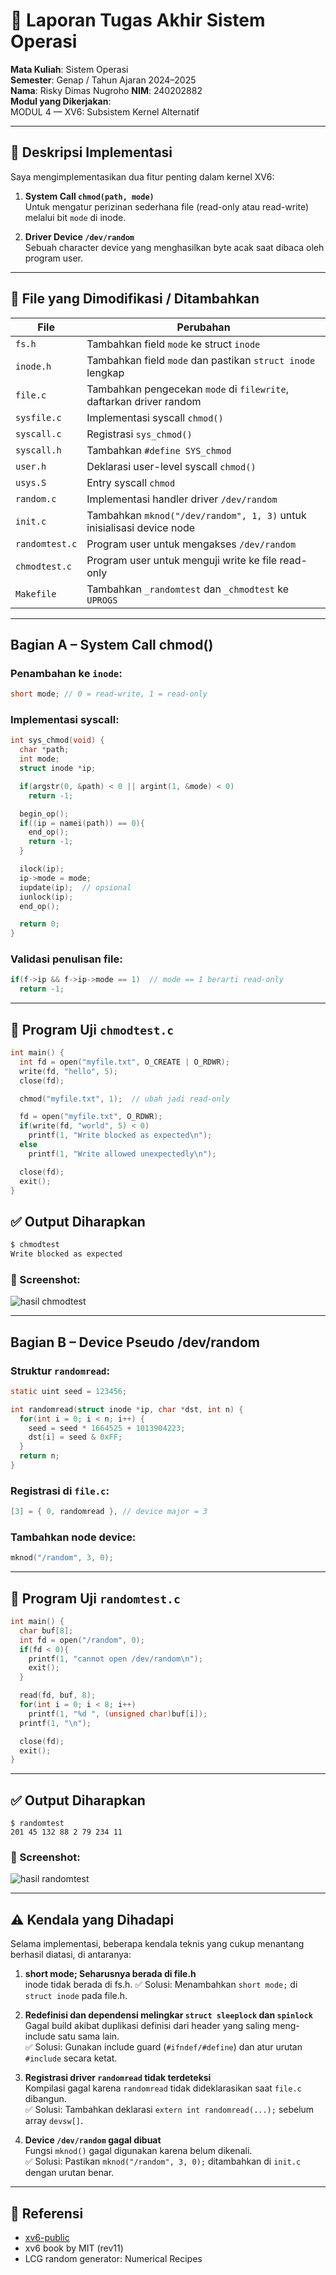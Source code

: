 # 📝 Laporan Tugas Akhir Sistem Operasi

**Mata Kuliah**: Sistem Operasi  
**Semester**: Genap / Tahun Ajaran 2024–2025  
**Nama**: Risky Dimas Nugroho
**NIM**: 240202882  
**Modul yang Dikerjakan**:  
MODUL 4 — XV6: Subsistem Kernel Alternatif

---

## 💠 Deskripsi Implementasi

Saya mengimplementasikan dua fitur penting dalam kernel XV6:

1. **System Call `chmod(path, mode)`**  
   Untuk mengatur perizinan sederhana file (read-only atau read-write) melalui bit `mode` di inode.

2. **Driver Device `/dev/random`**  
   Sebuah character device yang menghasilkan byte acak saat dibaca oleh program user.

---

## 📂 File yang Dimodifikasi / Ditambahkan

| File          | Perubahan                                                                 |
|---------------|---------------------------------------------------------------------------|
| `fs.h`        | Tambahkan field `mode` ke struct `inode`                                  |
| `inode.h`     | Tambahkan field `mode` dan pastikan `struct inode` lengkap                |
| `file.c`      | Tambahkan pengecekan `mode` di `filewrite`, daftarkan driver random       |
| `sysfile.c`   | Implementasi syscall `chmod()`                                            |
| `syscall.c`   | Registrasi `sys_chmod()`                                                  |
| `syscall.h`   | Tambahkan `#define SYS_chmod`                                             |
| `user.h`      | Deklarasi user-level syscall `chmod()`                                    |
| `usys.S`      | Entry syscall `chmod`                                                     |
| `random.c`    | Implementasi handler driver `/dev/random`                                 |
| `init.c`      | Tambahkan `mknod("/dev/random", 1, 3)` untuk inisialisasi device node     |
| `randomtest.c`| Program user untuk mengakses `/dev/random`                                |
| `chmodtest.c` | Program user untuk menguji write ke file read-only                        |
| `Makefile`    | Tambahkan `_randomtest` dan `_chmodtest` ke `UPROGS`                      |

---

## Bagian A – System Call chmod()

### Penambahan ke `inode`:

```c
short mode; // 0 = read-write, 1 = read-only
```

### Implementasi syscall:

```c
int sys_chmod(void) {
  char *path;
  int mode;
  struct inode *ip;

  if(argstr(0, &path) < 0 || argint(1, &mode) < 0)
    return -1;

  begin_op();
  if((ip = namei(path)) == 0){
    end_op();
    return -1;
  }

  ilock(ip);
  ip->mode = mode;
  iupdate(ip);  // opsional
  iunlock(ip);
  end_op();

  return 0;
}
```

### Validasi penulisan file:

```c
if(f->ip && f->ip->mode == 1)  // mode == 1 berarti read-only
  return -1;
```

---

## 📄 Program Uji `chmodtest.c`

```c
int main() {
  int fd = open("myfile.txt", O_CREATE | O_RDWR);
  write(fd, "hello", 5);
  close(fd);

  chmod("myfile.txt", 1);  // ubah jadi read-only

  fd = open("myfile.txt", O_RDWR);
  if(write(fd, "world", 5) < 0)
    printf(1, "Write blocked as expected\n");
  else
    printf(1, "Write allowed unexpectedly\n");

  close(fd);
  exit();
}
```
## ✅ Output Diharapkan

```bash
$ chmodtest
Write blocked as expected

```
### 📸 Screenshot:
![hasil chmodtest](./screenshot/chmodtest.png)

---

## Bagian B – Device Pseudo /dev/random

### Struktur `randomread`:

```c
static uint seed = 123456;

int randomread(struct inode *ip, char *dst, int n) {
  for(int i = 0; i < n; i++) {
    seed = seed * 1664525 + 1013904223;
    dst[i] = seed & 0xFF;
  }
  return n;
}
```

### Registrasi di `file.c`:

```c
[3] = { 0, randomread }, // device major = 3
```

### Tambahkan node device:

```c
mknod("/random", 3, 0);
```

---

## 📄 Program Uji `randomtest.c`

```c
int main() {
  char buf[8];
  int fd = open("/random", 0);
  if(fd < 0){
    printf(1, "cannot open /dev/random\n");
    exit();
  }

  read(fd, buf, 8);
  for(int i = 0; i < 8; i++)
    printf(1, "%d ", (unsigned char)buf[i]);
  printf(1, "\n");

  close(fd);
  exit();
}
```

---

## ✅ Output Diharapkan

```
$ randomtest
201 45 132 88 2 79 234 11
```
### 📸 Screenshot:
![hasil randomtest](./screenshot/randomtest_1.png)

---

## ⚠️ Kendala yang Dihadapi

Selama implementasi, beberapa kendala teknis yang cukup menantang berhasil diatasi, di antaranya:

1. **short mode; Seharusnya berada di file.h**  
   inode tidak berada di fs.h.
   ✅ Solusi: Menambahkan `short mode;` di `struct inode` pada file.h.

3. **Redefinisi dan dependensi melingkar `struct sleeplock` dan `spinlock`**  
   Gagal build akibat duplikasi definisi dari header yang saling meng-include satu sama lain.  
   ✅ Solusi: Gunakan include guard (`#ifndef/#define`) dan atur urutan `#include` secara ketat.

4. **Registrasi driver `randomread` tidak terdeteksi**  
   Kompilasi gagal karena `randomread` tidak dideklarasikan saat `file.c` dibangun.  
   ✅ Solusi: Tambahkan deklarasi `extern int randomread(...);` sebelum array `devsw[]`.

5. **Device `/dev/random` gagal dibuat**  
   Fungsi `mknod()` gagal digunakan karena belum dikenali.  
   ✅ Solusi: Pastikan `mknod("/random", 3, 0);` ditambahkan di `init.c` dengan urutan benar.

---

## 📎 Referensi

- [xv6-public](https://github.com/mit-pdos/xv6-public)
- xv6 book by MIT (rev11)
- LCG random generator: Numerical Recipes
